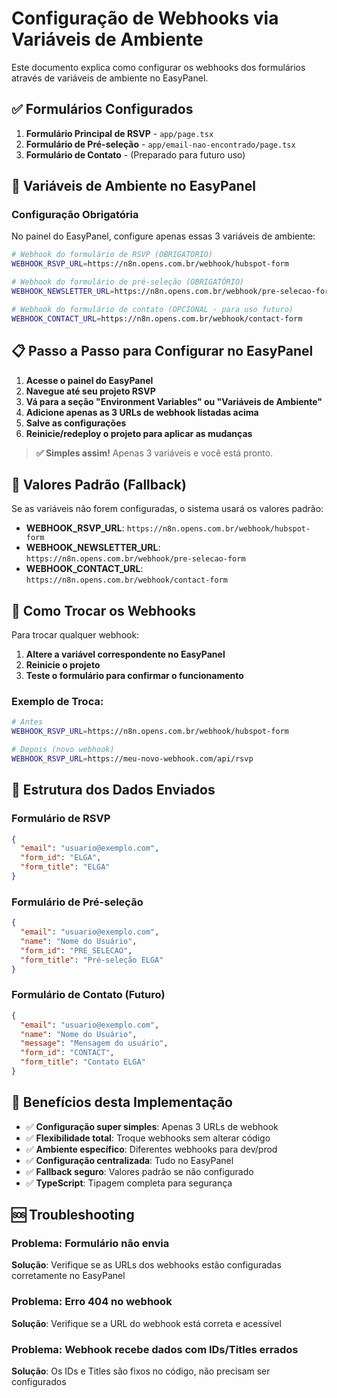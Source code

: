 # Configuração de Webhooks via Variáveis de Ambiente

Este documento explica como configurar os webhooks dos formulários através de variáveis de ambiente no EasyPanel.

## ✅ Formulários Configurados

1. **Formulário Principal de RSVP** - `app/page.tsx`
2. **Formulário de Pré-seleção** - `app/email-nao-encontrado/page.tsx`
3. **Formulário de Contato** - (Preparado para futuro uso)

## 🔧 Variáveis de Ambiente no EasyPanel

### Configuração Obrigatória

No painel do EasyPanel, configure apenas essas 3 variáveis de ambiente:

```bash
# Webhook do formulário de RSVP (OBRIGATÓRIO)
WEBHOOK_RSVP_URL=https://n8n.opens.com.br/webhook/hubspot-form

# Webhook do formulário de pré-seleção (OBRIGATÓRIO) 
WEBHOOK_NEWSLETTER_URL=https://n8n.opens.com.br/webhook/pre-selecao-form

# Webhook do formulário de contato (OPCIONAL - para uso futuro)
WEBHOOK_CONTACT_URL=https://n8n.opens.com.br/webhook/contact-form
```



## 📋 Passo a Passo para Configurar no EasyPanel

1. **Acesse o painel do EasyPanel**
2. **Navegue até seu projeto RSVP**
3. **Vá para a seção "Environment Variables" ou "Variáveis de Ambiente"**
4. **Adicione apenas as 3 URLs de webhook listadas acima**
5. **Salve as configurações**
6. **Reinicie/redeploy o projeto para aplicar as mudanças**

> **✅ Simples assim!** Apenas 3 variáveis e você está pronto.

## 🎯 Valores Padrão (Fallback)

Se as variáveis não forem configuradas, o sistema usará os valores padrão:

- **WEBHOOK_RSVP_URL**: `https://n8n.opens.com.br/webhook/hubspot-form`
- **WEBHOOK_NEWSLETTER_URL**: `https://n8n.opens.com.br/webhook/pre-selecao-form`
- **WEBHOOK_CONTACT_URL**: `https://n8n.opens.com.br/webhook/contact-form`

## 🔄 Como Trocar os Webhooks

Para trocar qualquer webhook:

1. **Altere a variável correspondente no EasyPanel**
2. **Reinicie o projeto**
3. **Teste o formulário para confirmar o funcionamento**

### Exemplo de Troca:
```bash
# Antes
WEBHOOK_RSVP_URL=https://n8n.opens.com.br/webhook/hubspot-form

# Depois (novo webhook)
WEBHOOK_RSVP_URL=https://meu-novo-webhook.com/api/rsvp
```

## 📝 Estrutura dos Dados Enviados

### Formulário de RSVP
```json
{
  "email": "usuario@exemplo.com",
  "form_id": "ELGA",
  "form_title": "ELGA"
}
```

### Formulário de Pré-seleção
```json
{
  "email": "usuario@exemplo.com",
  "name": "Nome do Usuário",
  "form_id": "PRE_SELECAO",
  "form_title": "Pré-seleção ELGA"
}
```

### Formulário de Contato (Futuro)
```json
{
  "email": "usuario@exemplo.com",
  "name": "Nome do Usuário",
  "message": "Mensagem do usuário",
  "form_id": "CONTACT",
  "form_title": "Contato ELGA"
}
```

## 🚀 Benefícios desta Implementação

- ✅ **Configuração super simples**: Apenas 3 URLs de webhook
- ✅ **Flexibilidade total**: Troque webhooks sem alterar código
- ✅ **Ambiente específico**: Diferentes webhooks para dev/prod
- ✅ **Configuração centralizada**: Tudo no EasyPanel
- ✅ **Fallback seguro**: Valores padrão se não configurado
- ✅ **TypeScript**: Tipagem completa para segurança

## 🆘 Troubleshooting

### Problema: Formulário não envia
**Solução**: Verifique se as URLs dos webhooks estão configuradas corretamente no EasyPanel

### Problema: Erro 404 no webhook
**Solução**: Verifique se a URL do webhook está correta e acessível

### Problema: Webhook recebe dados com IDs/Titles errados
**Solução**: Os IDs e Titles são fixos no código, não precisam ser configurados
